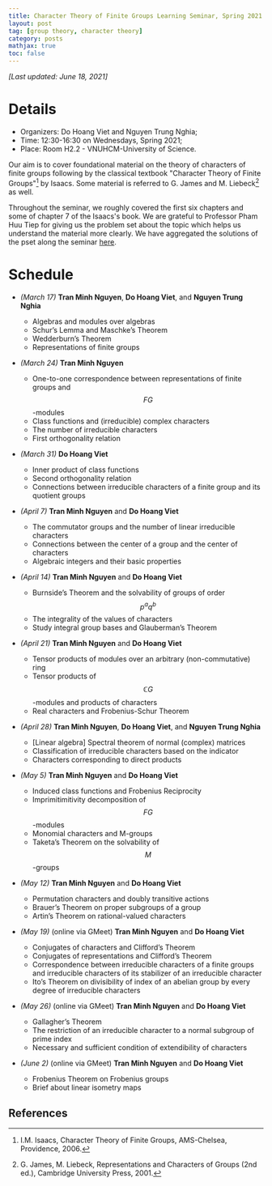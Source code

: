 ```yaml
---
title: Character Theory of Finite Groups Learning Seminar, Spring 2021
layout: post
tag: [group theory, character theory]
category: posts
mathjax: true
toc: false
---
```

*[Last updated: June 18, 2021]*

# Details

- Organizers: Do Hoang Viet and Nguyen Trung Nghia;
- Time: 12:30-16:30 on Wednesdays, Spring 2021;
- Place: Room H2.2 - VNUHCM-University of Science.

Our aim is to cover foundational material on the theory of characters of finite groups following by the classical textbook "Character Theory of Finite Groups"[^1] by Isaacs. Some material is referred to G. James and M. Liebeck[^2] as well.

Throughout the seminar, we roughly covered the first six chapters and some of chapter 7 of the Isaacs's book. We are grateful to Professor Pham Huu Tiep for giving us the problem set about the topic which helps us understand the material more clearly. We have aggregated the solutions of the pset along the seminar <a href="/./docs/Pset_Spring2021.pdf" target="_blank">here</a>. 

# Schedule
- *(March 17)* **Tran Minh Nguyen**, **Do Hoang Viet**, and **Nguyen Trung Nghia**
    - Algebras and modules over algebras
    - Schur’s Lemma and Maschke’s Theorem
    - Wedderburn’s Theorem
    - Representations of finite groups

- *(March 24)* **Tran Minh Nguyen**
    - One-to-one correspondence between representations of finite groups and $$FG$$-modules
    - Class functions and (irreducible) complex characters
    - The number of irreducible characters
    - First orthogonality relation

- *(March 31)* **Do Hoang Viet**
    - Inner product of class functions
    - Second orthogonality relation
    - Connections between irreducible characters of a finite group and its quotient groups

- *(April 7)* **Tran Minh Nguyen** and **Do Hoang Viet**
    - The commutator groups and the number of linear irreducible characters
    - Connections between the center of a group and the center of characters
    - Algebraic integers and their basic properties

- *(April 14)* **Tran Minh Nguyen** and **Do Hoang Viet**
    - Burnside’s Theorem and the solvability of groups of order $$p^aq^b$$
    - The integrality of the values of characters
    - Study integral group bases and Glauberman’s Theorem

- *(April 21)* **Tran Minh Nguyen** and **Do Hoang Viet**
    - Tensor products of modules over an arbitrary (non-commutative) ring
    - Tensor products of $$\mathbb{C}G$$-modules and products of characters
    - Real characters and Frobenius-Schur Theorem

- *(April 28)* **Tran Minh Nguyen**, **Do Hoang Viet**, and **Nguyen Trung Nghia**
    - [Linear algebra] Spectral theorem of normal (complex) matrices
    - Classification of irreducible characters based on the indicator
    - Characters corresponding to direct products

- *(May 5)* **Tran Minh Nguyen** and **Do Hoang Viet**
    - Induced class functions and Frobenius Reciprocity
    - Imprimitimitivity decomposition of $$FG$$-modules
    - Monomial characters and M-groups
    - Taketa’s Theorem on the solvability of $$M$$-groups

- *(May 12)* **Tran Minh Nguyen** and **Do Hoang Viet**
    - Permutation characters and doubly transitive actions
    - Brauer’s Theorem on proper subgroups of a group
    - Artin’s Theorem on rational-valued characters

- *(May 19)* (online via GMeet) **Tran Minh Nguyen** and **Do Hoang Viet**
    - Conjugates of characters and Clifford’s Theorem
    - Conjugates of representations and Clifford’s Theorem
    - Correspondence between irreducible characters of a finite groups and irreducible characters of its stabilizer of an irreducible character
    - Ito’s Theorem on divisibility of index of an abelian group by every degree of irreducible characters

- *(May 26)* (online via GMeet) **Tran Minh Nguyen** and **Do Hoang Viet**
    - Gallagher’s Theorem
    - The restriction of an irreducible character to a normal subgroup of prime index
    - Necessary and sufficient condition of extendibility of characters

- *(June 2)* (online via GMeet) **Tran Minh Nguyen** and **Do Hoang Viet**
    - Frobenius Theorem on Frobenius groups
    - Brief about linear isometry maps

<h2>References</h2>

[^1]: I.M. Isaacs, Character Theory of Finite Groups, AMS-Chelsea, Providence, 2006.
[^2]: G. James, M. Liebeck, Representations and Characters of Groups (2nd ed.), Cambridge University Press, 2001.

